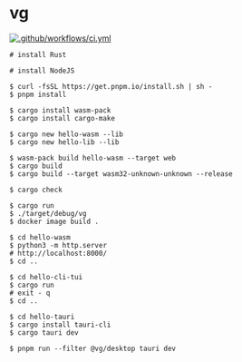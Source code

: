 # vg

[![.github/workflows/ci.yml](https://github.com/gurv/vg-rust-hello/actions/workflows/ci.yml/badge.svg)](https://github.com/gurv/vg-rust-hello/actions/workflows/ci.yml)

```
# install Rust

# install NodeJS

$ curl -fsSL https://get.pnpm.io/install.sh | sh -
$ pnpm install

$ cargo install wasm-pack
$ cargo install cargo-make

$ cargo new hello-wasm --lib
$ cargo new hello-lib --lib

$ wasm-pack build hello-wasm --target web
$ cargo build
$ cargo build --target wasm32-unknown-unknown --release

$ cargo check

$ cargo run
$ ./target/debug/vg
$ docker image build .

$ cd hello-wasm
$ python3 -m http.server
# http://localhost:8000/
$ cd ..

$ cd hello-cli-tui
$ cargo run
# exit - q
$ cd ..

$ cd hello-tauri
$ cargo install tauri-cli
$ cargo tauri dev

$ pnpm run --filter @vg/desktop tauri dev
```
